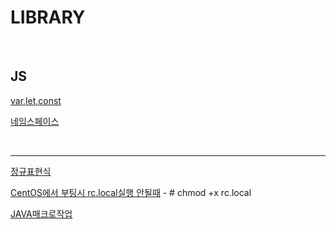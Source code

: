 # LIBRARY

</br>

## JS
[var,let,const](https://gist.github.com/LeoHeo/7c2a2a6dbcf80becaaa1e61e90091e5d)

[네임스페이스](http://www.nextree.co.kr/p7650/)

</br>

- - -

[정규표현식](https://developer.mozilla.org/ko/docs/Web/JavaScript/Guide/%EC%A0%95%EA%B7%9C%EC%8B%9D)

[CentOS에서 부팅시 rc.local실행 안될때](https://stdout.tistory.com/33) - # chmod +x rc.local

[JAVA매크로작업](https://okky.kr/article/270141)
